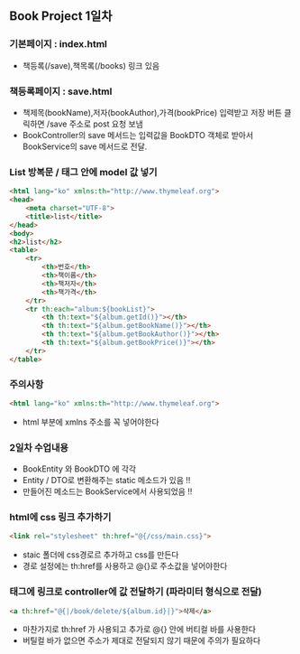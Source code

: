 ## Book Project 1일차
### 기본페이지 : index.html
- 책등록(/save),책목록(/books) 링크 있음

### 책등록페이지 : save.html
- 책제목(bookName),저자(bookAuthor),가격(bookPrice) 입력받고 저장 버튼 클릭하면 /save 주소로 post 요청 보냄
- BookController의 save 메서드는 입력값을 BookDTO 객체로 받아서 BookService의 save 메서드로 전달.

### List 방복문 / 태그 안에 model 값 넣기

```html
<html lang="ko" xmlns:th="http://www.thymeleaf.org">
<head>
    <meta charset="UTF-8">
    <title>list</title>
</head>
<body>
<h2>list</h2>
<table>
    <tr>
        <th>번호</th>
        <th>책이름</th>
        <th>책저자</th>
        <th>책가격</th>
    </tr>
    <tr th:each="album:${bookList}">
        <th th:text="${album.getId()}"></th>
        <th th:text="${album.getBookName()}"></th>
        <th th:text="${album.getBookAuthor()}"></th>
        <th th:text="${album.getBookPrice()}"></th>
    </tr>
</table>
```
### 주의사항
```html
<html lang="ko" xmlns:th="http://www.thymeleaf.org"> 
```
- html 부분에 xmlns 주소를 꼭 넣어야한다

### 2일차 수업내용
- BookEntity 와 BookDTO 에 각각
- Entity / DTO로 변환해주는 static 메소드가 있음 !!
- 만들어진 메소드는 BookService에서 사용되었음 !!

### html에 css 링크 추가하기 
```html
<link rel="stylesheet" th:href="@{/css/main.css}">
```
- staic 폴더에 css경로르 추가하고 css를 만든다
- 경로 설정에는 th:href를 사용하고 @{}로 주소값을 넣어야한다

### 태그에 링크로 controller에 값 전달하기 (파라미터 형식으로 전달)
```html
<a th:href="@{|/book/delete/${album.id}|}">삭제</a>
```
- 마찬가지로 th:href 가 사용되고 추가로 @{} 안에 버티컬 바를 사용한다
- 버틸컬 바가 없으면 주소가 제대로 전달되지 않기 때문에 주의가 필요하다